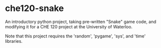 # che120-snake
An introductory python project, taking pre-written "Snake" game code, and modifying it for a CHE 120 project at the University of Waterloo.

Note that this project requires the 'random', 'pygame', 'sys', and 'time' libraries.
